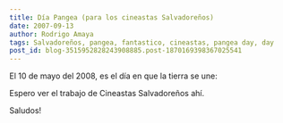 ```yaml
---
title: Día Pangea (para los cineastas Salvadoreños)
date: 2007-09-13
author: Rodrigo Amaya
tags: Salvadoreños, pangea, fantastico, cineastas, pangea day, day
post_id: blog-3515952828243908885.post-1870169398367025541
---
```


El 10 de mayo del 2008, es el día en que la tierra se une:

Espero ver el trabajo de Cineastas Salvadoreños ahí.

Saludos!